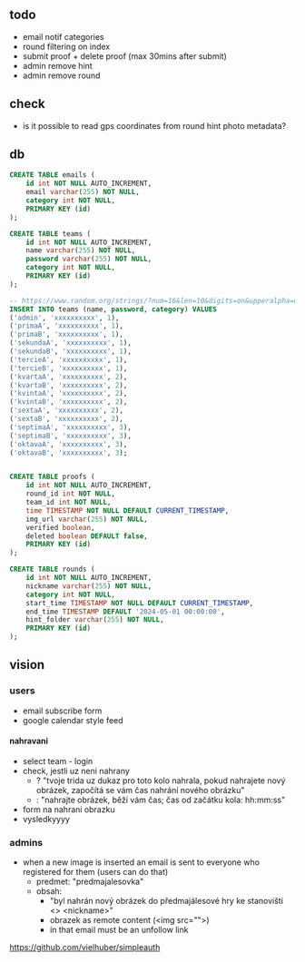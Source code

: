 ## todo

- email notif categories
- round filtering on index
- submit proof + delete proof (max 30mins after submit)
- admin remove hint
- admin remove round


## check

- is it possible to read gps coordinates from round hint photo metadata?

## db

```sql
CREATE TABLE emails (
    id int NOT NULL AUTO_INCREMENT,
    email varchar(255) NOT NULL,
    category int NOT NULL,
    PRIMARY KEY (id)
);

CREATE TABLE teams (
    id int NOT NULL AUTO_INCREMENT,
    name varchar(255) NOT NULL,
    password varchar(255) NOT NULL,
    category int NOT NULL,
    PRIMARY KEY (id)
);

-- https://www.random.org/strings/?num=16&len=10&digits=on&upperalpha=on&loweralpha=on&unique=on&format=plain&rnd=new
INSERT INTO teams (name, password, category) VALUES
('admin', 'xxxxxxxxxx', 1),
('primaA', 'xxxxxxxxxx', 1),
('primaB', 'xxxxxxxxxx', 1),
('sekundaA', 'xxxxxxxxxx', 1),
('sekundaB', 'xxxxxxxxxx', 1),
('tercieA', 'xxxxxxxxxx', 1),
('tercieB', 'xxxxxxxxxx', 1),
('kvartaA', 'xxxxxxxxxx', 2),
('kvartaB', 'xxxxxxxxxx', 2),
('kvintaA', 'xxxxxxxxxx', 2),
('kvintaB', 'xxxxxxxxxx', 2),
('sextaA', 'xxxxxxxxxx', 2),
('sextaB', 'xxxxxxxxxx', 2),
('septimaA', 'xxxxxxxxxx', 3),
('septimaB', 'xxxxxxxxxx', 3),
('oktavaA', 'xxxxxxxxxx', 3),
('oktavaB', 'xxxxxxxxxx', 3);


CREATE TABLE proofs (
    id int NOT NULL AUTO_INCREMENT,
    round_id int NOT NULL,
    team_id int NOT NULL,
    time TIMESTAMP NOT NULL DEFAULT CURRENT_TIMESTAMP,
    img_url varchar(255) NOT NULL,
    verified boolean,
    deleted boolean DEFAULT false,
    PRIMARY KEY (id)
);

CREATE TABLE rounds (
    id int NOT NULL AUTO_INCREMENT,
    nickname varchar(255) NOT NULL,
    category int NOT NULL,
    start_time TIMESTAMP NOT NULL DEFAULT CURRENT_TIMESTAMP,
    end_time TIMESTAMP DEFAULT '2024-05-01 00:00:00',
    hint_folder varchar(255) NOT NULL,
    PRIMARY KEY (id)
);
```

## vision

### users

- email subscribe form
- google calendar style feed

#### nahravani

- select team - login
- check, jestli uz neni nahrany
  - ? "tvoje trida uz dukaz pro toto kolo nahrala, pokud nahrajete nový obrázek, započítá se vám čas nahrání nového obrázku"
  - : "nahrajte obrázek, běží vám čas; čas od začátku kola: hh:mm:ss"
- form na nahrani obrazku
- vysledkyyyy

### admins

- when a new image is inserted an email is sent to everyone who registered for them (users can do that)
  - predmet: "predmajalesovka"
  - obsah:
    - "byl nahrán nový obrázek do předmajálesové hry ke stanovišti \<\> \<nickname\>"
    - obrazek as remote content (\<img src=""\>)
    - in that email must be an unfollow link

https://github.com/vielhuber/simpleauth
